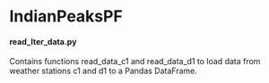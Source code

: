 # IndianPeaksPF

#### read_lter_data.py
Contains functions read_data_c1 and read_data_d1 to load data from weather stations c1 and d1 to a Pandas DataFrame.
